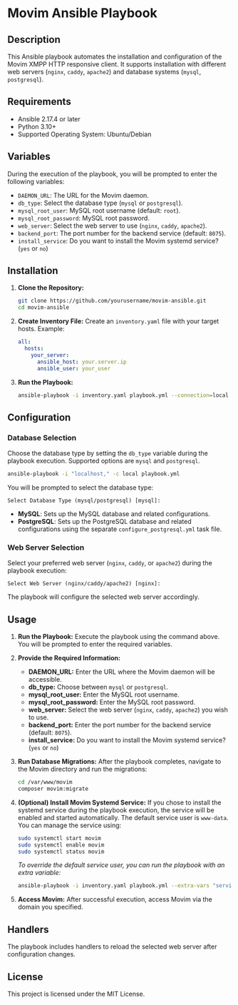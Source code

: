 # Movim Ansible Playbook

## Description
This Ansible playbook automates the installation and configuration of the Movim XMPP HTTP responsive client. It supports installation with different web servers (`nginx`, `caddy`, `apache2`) and database systems (`mysql`, `postgresql`).

## Requirements
- Ansible 2.17.4 or later
- Python 3.10+
- Supported Operating System: Ubuntu/Debian

## Variables
During the execution of the playbook, you will be prompted to enter the following variables:

- `DAEMON_URL`: The URL for the Movim daemon.
- `db_type`: Select the database type (`mysql` or `postgresql`).
- `mysql_root_user`: MySQL root username (default: `root`).
- `mysql_root_password`: MySQL root password.
- `web_server`: Select the web server to use (`nginx`, `caddy`, `apache2`).
- `backend_port`: The port number for the backend service (default: `8075`).
- `install_service`: Do you want to install the Movim systemd service? (`yes` or `no`)

## Installation

1. **Clone the Repository:**
   ```bash
   git clone https://github.com/yourusername/movim-ansible.git
   cd movim-ansible
   ```

2. **Create Inventory File:**
   Create an `inventory.yaml` file with your target hosts. Example:
   ```yaml
   all:
     hosts:
       your_server:
         ansible_host: your.server.ip
         ansible_user: your_user
   ```

3. **Run the Playbook:**
   ```bash
   ansible-playbook -i inventory.yaml playbook.yml --connection=local
   ```

## Configuration

### Database Selection

Choose the database type by setting the `db_type` variable during the playbook execution. Supported options are `mysql` and `postgresql`.

```bash
ansible-playbook -i "localhost," -c local playbook.yml
```

You will be prompted to select the database type:

```
Select Database Type (mysql/postgresql) [mysql]:
```

- **MySQL**: Sets up the MySQL database and related configurations.
- **PostgreSQL**: Sets up the PostgreSQL database and related configurations using the separate `configure_postgresql.yml` task file.

### Web Server Selection

Select your preferred web server (`nginx`, `caddy`, or `apache2`) during the playbook execution:

```
Select Web Server (nginx/caddy/apache2) [nginx]:
```

The playbook will configure the selected web server accordingly.

## Usage

1. **Run the Playbook:**
   Execute the playbook using the command above. You will be prompted to enter the required variables.

2. **Provide the Required Information:**
   - **DAEMON_URL:** Enter the URL where the Movim daemon will be accessible.
   - **db_type:** Choose between `mysql` or `postgresql`.
   - **mysql_root_user:** Enter the MySQL root username.
   - **mysql_root_password:** Enter the MySQL root password.
   - **web_server:** Select the web server (`nginx`, `caddy`, `apache2`) you wish to use.
   - **backend_port:** Enter the port number for the backend service (default: `8075`).
   - **install_service:** Do you want to install the Movim systemd service? (`yes` or `no`)

3. **Run Database Migrations:**
   After the playbook completes, navigate to the Movim directory and run the migrations:
   ```bash
   cd /var/www/movim
   composer movim:migrate
   ```

4. **(Optional) Install Movim Systemd Service:**
   If you chose to install the systemd service during the playbook execution, the service will be enabled and started automatically. The default service user is `www-data`. You can manage the service using:
   ```bash
   sudo systemctl start movim
   sudo systemctl enable movim
   sudo systemctl status movim
   ```
   *To override the default service user, you can run the playbook with an extra variable:*
   ```bash
   ansible-playbook -i inventory.yaml playbook.yml --extra-vars "service_user=your_user"
   ```

5. **Access Movim:**
   After successful execution, access Movim via the domain you specified.

## Handlers
The playbook includes handlers to reload the selected web server after configuration changes.

## License
This project is licensed under the MIT License.
